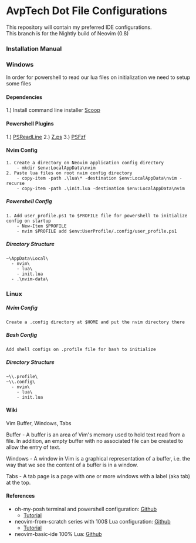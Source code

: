 # AvpTech Dot File Configurations
This repository will contain my preferred IDE configurations.  
This branch is for the Nightly build of Neovim (0.8)  

### Installation Manual

### Windows

In order for powershell to read our lua files on initialization we need to setup some files

#### Dependencies
1.) Install command line installer [Scoop](https://scoop.sh/)

#### Powershell Plugins
1.) [PSReadLine](docs.microsoft.com/en-us/powershell/module/psreadline/about/about_psreadline?view=powershell-7.2)
2.) [Z.ps](github.com/JannesMeyer/z.ps)
3.) [PSFzf](https://github.com/kelleyma49/PSFzf)

#### Nvim Config
```
1. Create a directory on Neovim application config directory
    - mkdir $env:LocalAppData\nvim 
2. Paste lua files on root nvim config directory 
    - copy-item -path .\lua\* -destination $env:LocalAppData\nvim -recurse
    - copy-item -path .\init.lua -destination $env:LocalAppData\nvim
```

##### Powershell Config 
```
1. Add user_profile.ps1 to $PROFILE file for powershell to initialize config on startup
    - New-Item $PROFILE
    - nvim $PROFILE add $env:UserProfile/.config/user_profile.ps1
```

##### Directory Structure
```
~\AppData\Local\
  - nvim\
    - lua\
    - init.lua
  - .\nvim-data\
```
      
### Linux 

##### Nvim Config
```
Create a .config directory at $HOME and put the nvim directory there
```

##### Bash Config
```
Add shell configs on .profile file for bash to initialize
```

##### Directory Structure
```
~\\.profile\
~\\.config\
  - nvim\
    - lua\
    - init.lua
```
#### Wiki
Vim Buffer, Windows, Tabs  

Buffer - A buffer is an area of Vim's memory used to hold text read from a file. In addition, an empty buffer with no associated file can be created to allow the entry of text.  

Windows - A window in Vim is a graphical representation of a buffer, i.e. the way that we see the content of a buffer is in a window.  

Tabs - A tab page is a page with one or more windows with a label (aka tab) at the top.   

#### References
- oh-my-posh terminal and powershell configuration: [Github](https://github.com/craftzdog/dotfiles-public#readme) 
  - [Tutorial](https://www.youtube.com/watch?v=5-aK2_WwrmM)
- neovim-from-scratch series with 100$ Lua configuration: [Github](https://github.com/LunarVim/Neovim-from-scratch) 
  - [Tutorial](https://www.youtube.com/watch?v=ctH-a-1eUME&list=PLhoH5vyxr6Qq41NFL4GvhFp-WLd5xzIzZ)
- neovim-basic-ide 100% Lua: [Github](https://github.com/LunarVim/nvim-basic-ide)

    
